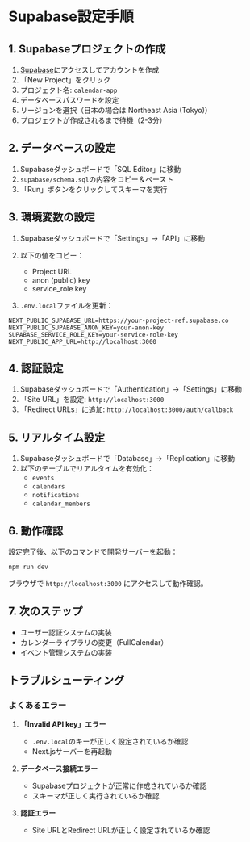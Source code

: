# Supabase設定手順

## 1. Supabaseプロジェクトの作成

1. [Supabase](https://supabase.com)にアクセスしてアカウントを作成
2. 「New Project」をクリック
3. プロジェクト名: `calendar-app`
4. データベースパスワードを設定
5. リージョンを選択（日本の場合は Northeast Asia (Tokyo)）
6. プロジェクトが作成されるまで待機（2-3分）

## 2. データベースの設定

1. Supabaseダッシュボードで「SQL Editor」に移動
2. `supabase/schema.sql`の内容をコピー＆ペースト
3. 「Run」ボタンをクリックしてスキーマを実行

## 3. 環境変数の設定

1. Supabaseダッシュボードで「Settings」→「API」に移動
2. 以下の値をコピー：

   - Project URL
   - anon (public) key
   - service_role key

3. `.env.local`ファイルを更新：

```env
NEXT_PUBLIC_SUPABASE_URL=https://your-project-ref.supabase.co
NEXT_PUBLIC_SUPABASE_ANON_KEY=your-anon-key
SUPABASE_SERVICE_ROLE_KEY=your-service-role-key
NEXT_PUBLIC_APP_URL=http://localhost:3000
```

## 4. 認証設定

1. Supabaseダッシュボードで「Authentication」→「Settings」に移動
2. 「Site URL」を設定: `http://localhost:3000`
3. 「Redirect URLs」に追加: `http://localhost:3000/auth/callback`

## 5. リアルタイム設定

1. Supabaseダッシュボードで「Database」→「Replication」に移動
2. 以下のテーブルでリアルタイムを有効化：
   - `events`
   - `calendars`
   - `notifications`
   - `calendar_members`

## 6. 動作確認

設定完了後、以下のコマンドで開発サーバーを起動：

```bash
npm run dev
```

ブラウザで `http://localhost:3000` にアクセスして動作確認。

## 7. 次のステップ

- ユーザー認証システムの実装
- カレンダーライブラリの変更（FullCalendar）
- イベント管理システムの実装

## トラブルシューティング

### よくあるエラー

1. **「Invalid API key」エラー**

   - `.env.local`のキーが正しく設定されているか確認
   - Next.jsサーバーを再起動

2. **データベース接続エラー**

   - Supabaseプロジェクトが正常に作成されているか確認
   - スキーマが正しく実行されているか確認

3. **認証エラー**
   - Site URLとRedirect URLが正しく設定されているか確認
